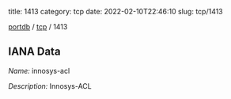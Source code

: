 title: 1413
category: tcp
date: 2022-02-10T22:46:10
slug: tcp/1413

[portdb](/) / [tcp](/category/tcp.html) / 1413


## IANA Data

_Name:_ innosys-acl

_Description:_ Innosys-ACL

